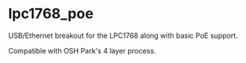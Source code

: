 # lpc1768_poe

USB/Ethernet breakout for the LPC1768 along with basic PoE support.

Compatible with OSH Park's 4 layer process.
